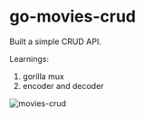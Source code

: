 # go-movies-crud

Built a simple CRUD API.

Learnings: 
1. gorilla mux
2. encoder and decoder

![movies-crud](https://user-images.githubusercontent.com/43141345/171874659-aa3e4cf3-3532-4149-b262-054ee93d0fce.jpg)
